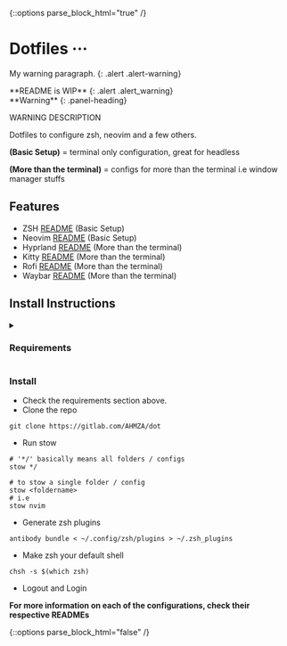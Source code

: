 {::options parse_block_html="true" /}

# Dotfiles ···

My warning paragraph.
{: .alert .alert-warning}

<div class="panel panel-warning">
**README is WIP**
{: .alert .alert_warning}
</div>

<div class="panel panel-warning">
**Warning**
{: .panel-heading}
<div class="panel-body">

WARNING DESCRIPTION

</div>
</div>




Dotfiles to configure zsh, neovim and a few others.

**(Basic Setup)** = terminal only configuration, great for headless

**(More than the terminal)** = configs for more than the terminal i.e window manager stuffs

## Features

- ZSH [README](zsh/.config/zsh/README.md) (Basic Setup)
- Neovim [README](nvim/.config/nvim/README.md) (Basic Setup)
- Hyprland [README](hypr/.config/hypr/README.md) (More than the terminal)
- Kitty [README](kitty/.config/kitty/README.md) (More than the terminal)
- Rofi [README](rofi/.config/rofi/README.md) (More than the terminal)
- Waybar [README](waybar/.config/waybar/README.md) (More than the terminal)


## Install Instructions

<details>
<summary><h3>Requirements</h3></summary>

### Essential
- stow (use package manager)

### Basic Setup
For zsh
 - zsh (use package manager)
 - [antibody](https://getantibody.github.io/install)
 - [starship](https://starship.rs/guide/#%F0%9F%9A%80-installation)

For nvim
 - [neovim](https://github.com/neovim/neovim)
 - [lazynvim](https://github.com/folke/lazy.nvim)
 - ripgrep (use package manager)

### More than the terminal
 - [Hyprland](https://github.com/hyprwm/Hyprland)
 - [Kitty](https://sw.kovidgoyal.net/kitty/)
 - [Rofi](https://github.com/lbonn/rofi)
 - [Waybar](https://github.com/Alexays/Waybar)

</details>

### Install
- Check the requirements section above.
- Clone the repo
```
git clone https://gitlab.com/AHMZA/dot
```

- Run stow
```
# '*/' basically means all folders / configs
stow */

# to stow a single folder / config
stow <foldername>
# i.e
stow nvim
```

- Generate zsh plugins
```
antibody bundle < ~/.config/zsh/plugins > ~/.zsh_plugins
```

- Make zsh your default shell
```
chsh -s $(which zsh)
```

- Logout and Login


**For more information on each of the configurations, check their respective READMEs**

{::options parse_block_html="false" /}
